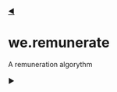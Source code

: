 [◀](https://github.com/nomilous/we.)

# we.remunerate

A remuneration algorythm<br>
<br>
&#9654;<br>
